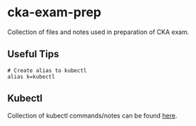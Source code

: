 # cka-exam-prep
Collection of files and notes used in preparation of CKA exam.

## Useful Tips

```shell
# Create alias to kubectl
alias k=kubectl
```

## Kubectl
Collection of kubectl commands/notes can be found [here](kubectl/README.md).